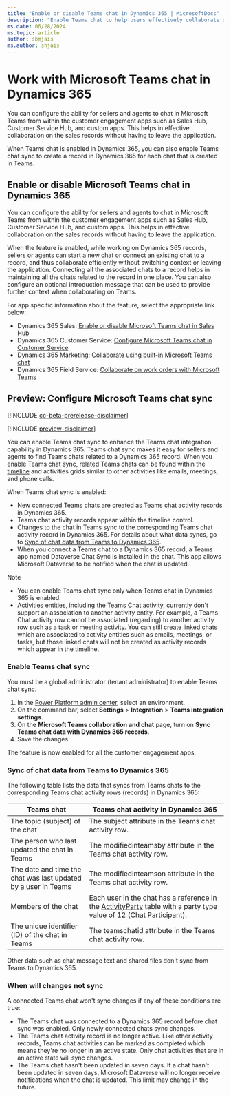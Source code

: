```yaml
---
title: "Enable or disable Teams chat in Dynamics 365 | MicrosoftDocs"
description: "Enable Teams chat to help users effectively collaborate on their Dynamics 365 customer engagement records without having to leave the application."
ms.date: 06/28/2024
ms.topic: article
author: sbmjais
ms.author: shjais
---
```


# Work with Microsoft Teams chat in Dynamics 365

You can configure the ability for sellers and agents to chat in Microsoft Teams from within the customer engagement apps such as Sales Hub, Customer Service Hub, and custom apps. This helps in effective collaboration on the sales records without having to leave the application. 

When Teams chat is enabled in Dynamics 365, you can also enable Teams chat sync to create a record in Dynamics 365 for each chat that is created in Teams.

## Enable or disable Microsoft Teams chat in Dynamics 365

You can configure the ability for sellers and agents to chat in Microsoft Teams from within the customer engagement apps such as Sales Hub, Customer Service Hub, and custom apps. This helps in effective collaboration on the sales records without having to leave the application.

When the feature is enabled, while working on Dynamics 365 records, sellers or agents can start a new chat or connect an existing chat to a record, and thus collaborate efficiently without switching context or leaving the application. Connecting all the associated chats to a record helps in maintaining all the chats related to the record in one place. You can also configure an optional introduction message that can be used to provide further context when collaborating on Teams.

For app specific information about the feature, select the appropriate link below:

- Dynamics 365 Sales: [Enable or disable Microsoft Teams chat in Sales Hub](../sales/teams-integration/enable-teams-chat.md)
- Dynamics 365 Customer Service: [Configure Microsoft Teams chat in Customer Service](../customer-service/administer/configure-teams-chat.md)
- Dynamics 365 Marketing: [Collaborate using built-in Microsoft Teams chat](../marketing/teams-chat.md)
- Dynamics 365 Field Service: [Collaborate on work orders with Microsoft Teams](../field-service/field-service-teams-collaboration.md)

## Preview: Configure Microsoft Teams chat sync

[!INCLUDE [cc-beta-prerelease-disclaimer](../includes/cc-beta-prerelease-disclaimer.md)]

[!INCLUDE [preview-disclaimer](../includes/preview-disclaimer.md)]

You can enable Teams chat sync to enhance the Teams chat integration capability in Dynamics 365. Teams chat sync makes it easy for sellers and agents to find Teams chats related to a Dynamics 365 record. When you enable Teams chat sync, related Teams chats can be found within the [timeline](/power-apps/maker/model-driven-apps/set-up-timeline-control) and activities grids similar to other activities like emails, meetings, and phone calls. 

When Teams chat sync is enabled:
- New connected Teams chats are created as Teams chat activity records in Dynamics 365.
- Teams chat activity records appear within the timeline control.
- Changes to the chat in Teams sync to the corresponding Teams chat activity record in Dynamics 365. For details about what data syncs, go to [Sync of chat data from Teams to Dynamics 365](#sync-of-chat-data-from-teams-to-dynamics-365).
- When you connect a Teams chat to a Dynamics 365 record, a Teams app named Dataverse Chat Sync is installed in the chat. This app allows Microsoft Dataverse to be notified when the chat is updated.

> [!NOTE]
> - You can enable Teams chat sync only when Teams chat in Dynamics 365 is enabled.
> - Activities entities, including the Teams Chat activity, currently don't support an association to another activity entity. For example, a Teams Chat activity row cannot be associated (regarding) to another activity row such as a task or meeting activity. You can still create linked chats which are associated to activity entities such as emails, meetings, or tasks, but those linked chats will not be created as activity records which appear in the timeline.

### Enable Teams chat sync

You must be a global administrator (tenant administrator) to enable Teams chat sync.

1.	In the [Power Platform admin center](https://admin.powerplatform.microsoft.com/), select an environment.
2.	On the command bar, select **Settings** > **Integration** > **Teams integration settings**.
3.	On the **Microsoft Teams collaboration and chat** page, turn on **Sync Teams chat data with Dynamics 365 records**.
4. Save the changes.

The feature is now enabled for all the customer engagement apps.

### Sync of chat data from Teams to Dynamics 365

The following table lists the data that syncs from Teams chats to the corresponding Teams chat activity rows (records) in Dynamics 365:

|Teams chat|Teams chat activity in Dynamics 365|
|----------|-----------------------------------|
|The topic (subject) of the chat|The subject attribute in the Teams chat activity row.|
|The person who last updated the chat in Teams|The modifiedinteamsby attribute in the Teams chat activity row.|
|The date and time the chat was last updated by a user in Teams|The modifiedinteamson attribute in the Teams chat activity row.|
|Members of the chat|Each user in the chat has a reference in the [ActivityParty](/power-apps/developer/data-platform/activityparty-entity) table with a party type value of 12 (Chat Participant).|
|The unique identifier (ID) of the chat in Teams|The teamschatid attribute in the Teams chat activity row.|

Other data such as chat message text and shared files don't sync from Teams to Dynamics 365.

### When will changes not sync

A connected Teams chat won't sync changes if any of these conditions are true:

- The Teams chat was connected to a Dynamics 365 record before chat sync was enabled. Only newly connected chats sync changes. 
- The Teams chat activity record is no longer active. Like other activity records, Teams chat activities can be marked as completed which means they're no longer in an active state. Only chat activities that are in an active state will sync changes. 
- The Teams chat hasn't been updated in seven days. If a chat hasn't been updated in seven days, Microsoft Dataverse will no longer receive notifications when the chat is updated. This limit may change in the future.
